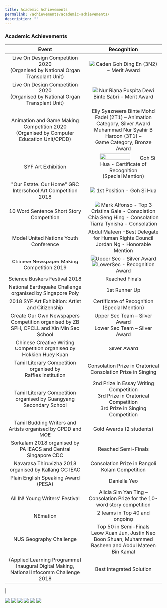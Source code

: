 ```yaml
---
title: Academic Achievements
permalink: /achievements/academic-achievements/
description: ""
---
```

### **Academic Achievements**

| Event | Recognition |
|:---:|:---:|
| Live On Design Competition 2020<br>(Organised by National Organ Transplant Unit) | ![](/images/Caden%20Goh.jpg)  Caden Goh Ding En (3N2) − Merit Award |
| Live On Design Competition 2020<br> (Organised by National Organ Transplant Unit) | ![](/images/Nur%20Riana.jpg)  Nur Riana Puspita Dewi Binte Sabri − Merit Award |
| Animation and Game Making Competition 2020<br>(Organised by Computer Education Unit/CPDD) |  Elly Syazneera Binte Mohd Fadel (2T1) – Animation Category, Silver Award<br>Muhammad Nur Syahir B Haroon (3T1) –<br>Game Category, Bronze Award |
| SYF Art Exhibition  | <img src="/images/Goh%20Si%20Hua.png" style="width:65%"> Goh Si Hua - Certificate of Recognition<br>(Special Mention) |
| "Our Estate. Our Home" GRC Interschool Art Competition 2018  | ![](/images/GRCInterschoolArtCompetition.png) 1st Position - Goh Si Hua |
|  10 Word Sentence Short Story Competition |![](/images/10Word.png) Mark Alfonso - Top 3<br>Cristina Gale - Consolation<br>Chia Seng Hing - Consolation<br>Tiarra Tynisha - Consolation  |
| Model United Nations Youth Conference  | Abdul Mateen -Best Delegate for Human Rights Council<br> Jordan Ng - Honorable Mention |
| Chinese Newspaper Making Competition 2019 | ![](/images/uppersec.png)Upper Sec - Silver Award<br>![](/images/lowersec.png)LowerSec - Recognition Award |
|  Science Buskers Festival 2018 | Reached Finals  |
| National Earthquake Challenge organised by Singapore Poly | 1st Runner Up |
| 2018 SYF Art Exhibition: Artist and Citizenship  | Certificate of Recognition (Special Mention) |
| Create Our Own Newspapers Competition organised by ZB SPH, CPCLL and Xin Min Sec School  | Upper Sec Team – Silver Award<br>Lower Sec Team – Silver Award |
| Chinese Creative Writing Competition organised by Hokkien Huey Kuan  | Silver Award |
| Tamil Literary Competition organised by<br>Raffles Institution | Consolation Prize in Oratorical<br>Consolation Prize in Singing |
|  Tamil Literary Competition organised by Guangyang Secondary School | 2nd Prize in Essay Writing Competition<br>3rd Prize in Oratorical Competition<br>3rd Prize in Singing Competition |
|  Tamil Budding Writers and Artists organised by CPDD and MOE | Gold Awards (2 students) |
| Sorkalam 2018 organised by PA IEACS and Central Singapore CDC  | Reached Semi-Finals |
|  Navarasa Thiruvizha 2018 organised by Kallang CC IEAC | Consolation Prize in Rangoli Kolam Competition |
| Plain English Speaking Award (PESA)  | Daniella Yeo |
|  All IN! Young Writers’ Festival | Alicia Sim Yan Ting – Consolation Prize for the 10-word story competition |
| NEmation  | 2 teams in Top 40 and ongoing |
| NUS Geography Challenge  | Top 50 in Semi-Finals<br>Leow Xuan Jun, Justin Neo Boon Shuan, Muhammed Rasheen and Abdul Mateen Bin Kamal |
| (Applied Learning Programme) Inaugural Digital Making,<br>National Infocomm Challenge 2018 |  Best Integrated Solution |
|








![](/images/Science%20Buskers%20Festival%202018.jpeg)
![](/images/Create%20Our%20Own%20Newspapers%20Competition%20upper%20sec.png)
![](/images/Create%20Our%20Own%20Newspapers%20Competition%20lower%20sec.png)
![](/images/Tamil%20Literary%20Competition.jpg)
![](/images/Tamil%20Budding%20Writers%20and%20Artists.jpg)
![](/images/Sorkalam%202018.jpg)